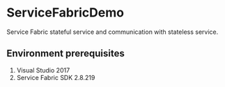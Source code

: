 # ServiceFabricDemo
Service Fabric stateful service and communication with stateless service.

Environment prerequisites
--------------------------
1) Visual Studio 2017
2) Service Fabric SDK 2.8.219


